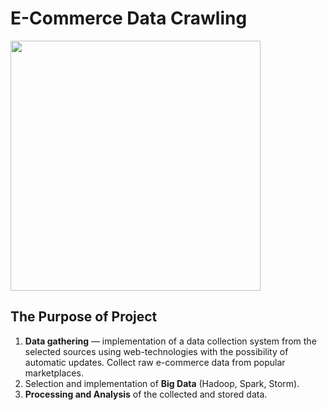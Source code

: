 # E-Commerce Data Crawling
<img src="https://itmo.ru/file/pages/213/logo_na_plashke_russkiy_belyy.png" width="400px">

## The Purpose of Project
1. **Data gathering** –– implementation of a data collection system from the selected sources using web-technologies with the possibility of automatic updates.
    Collect raw e-commerce data from popular marketplaces.
2. Selection and implementation of **Big Data** (Hadoop, Spark, Storm).
3. **Processing and Analysis** of the collected and stored data.
